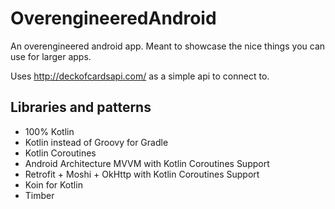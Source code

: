 # OverengineeredAndroid
An overengineered android app. Meant to showcase the nice things you can use for larger apps. 

Uses http://deckofcardsapi.com/ as a simple api to connect to.

## Libraries and patterns

- 100% Kotlin
- Kotlin instead of Groovy for Gradle
- Kotlin Coroutines
- Android Architecture MVVM with Kotlin Coroutines Support
- Retrofit + Moshi + OkHttp with Kotlin Coroutines Support
- Koin for Kotlin
- Timber

